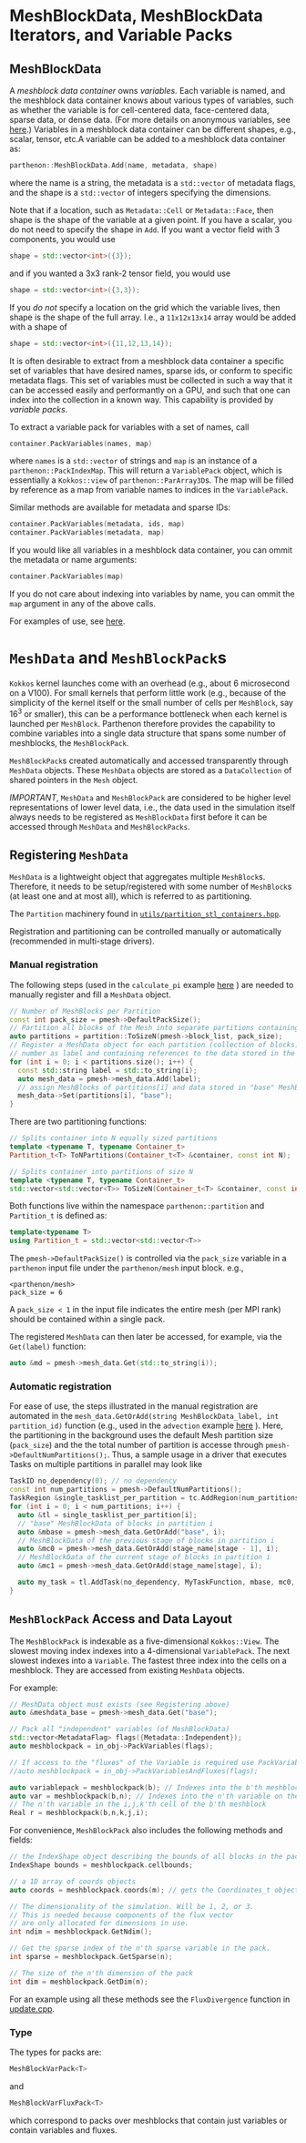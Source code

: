 # MeshBlockData, MeshBlockData Iterators, and Variable Packs

## MeshBlockData

A *meshblock data container* owns *variables.* Each variable is named, and the
meshblock data container knows about various types of variables, such as whether the
variable is for cell-centered data, face-centered data, sparse data,
or dense data. (For more details on anonymous variables, see
[here](Metadata.md).) Variables in a meshblock data container can be different
shapes, e.g., scalar, tensor, etc.A variable can be added to a
meshblock data container as:
```C++
parthenon::MeshBlockData.Add(name, metadata, shape)
```
where the name is a string, the metadata is a `std::vector` of
metadata flags, and the shape is a `std::vector` of integers
specifying the dimensions.

Note that if a location, such as `Metadata::Cell` or `Metadata::Face`,
then shape is the shape of the variable at a given point. If you have
a scalar, you do not need to specify the shape in `Add`. If you want a
vector field with 3 components, you would use
```C++
shape = std::vector<int>({3});
```
and if you wanted a 3x3 rank-2 tensor field, you would use
```C++
shape = std::vector<int>({3,3});
```
If you *do not* specify a location on the grid which the variable
lives, then shape is the shape of the full array. I.e., a
`11x12x13x14` array would be added with a shape of
```C++
shape = std::vector<int>({11,12,13,14});
```

It is often desirable to extract from a meshblock data container a specific set of
variables that have desired names, sparse ids, or conform to specific
metadata flags. This set of variables must be collected in such a way
that it can be accessed easily and performantly on a GPU, and such
that one can index into the collection in a known way. This capability
is provided by *variable packs*.

To extract a variable pack for variables with a set of names, call 
```C++
container.PackVariables(names, map)
```
where `names` is a `std::vector` of strings and `map` is an 
instance of a `parthenon::PackIndexMap`. 
This will return a `VariablePack` object, which 
is essentially a `Kokkos::view` of `parthenon::ParArray3D`s. 
The map will be filled by reference as a map from 
variable names to indices in the `VariablePack`.

Similar methods are available for metadata and sparse IDs:
```C++
container.PackVariables(metadata, ids, map)
container.PackVariables(metadata, map)
```
If you would like all variables in a meshblock data container, 
you can ommit the metadata or name arguments:
```C++
container.PackVariables(map)
```
If you do not care about indexing into variables by name, 
you can ommit the `map` argument in any of the above calls.

For examples of use, see [here](../../tst/unit/test_meshblock_data_iterator.cpp).

# `MeshData` and `MeshBlockPack`s

`Kokkos` kernel launches come with an overhead (e.g., about 6 microsecond on a V100).
For small kernels that perform little work (e.g., because of the simplicity of the kernel
itself or the small number of cells per `MeshBlock`, say 16<sup>3</sup> or smaller),
this can be a performance bottleneck when each kernel is launched per `MeshBlock`.
Parthenon therefore provides the capability to combine variables into a single data
structure that spans some number of meshblocks, the `MeshBlockPack`.

`MeshBlockPack`s created automatically and accessed transparently through `MeshData` objects.
These `MeshData` objects are stored as a `DataCollection` of shared pointers
in the `Mesh` object.

*IMPORTANT*, `MeshData` and `MeshBlockPack` are considered to be higher level
representations of lower level data, i.e., the data used in the simulation itself always
needs to be registered as `MeshBlockData` first before it can be accessed through
`MeshData` and `MeshBlockPacks`.

## Registering `MeshData`

`MeshData` is a lightweight object that aggregates multiple `MeshBlock`s.
Therefore, it needs to be setup/registered with some number of `MeshBlock`s
(at least one and at most all), which is referred to as partitioning.

The `Partition` machinery found in [`utils/partition_stl_containers.hpp`](../../src/utils/partition_stl_containers.hpp).

Registration and partitioning can be controlled manually or automatically
(recommended in multi-stage drivers).

### Manual registration

The following steps (used in the `calculate_pi` example [here](../../example/calculate_pi/pi_driver.cpp) ) are needed to manually register and fill a `MeshData` object.

```c++
// Number of MeshBlocks per Partition
const int pack_size = pmesh->DefaultPackSize();
// Partition all blocks of the Mesh into separate partitions containing pack_size MeshBlocks
auto partitions = partition::ToSizeN(pmesh->block_list, pack_size);
// Register a MeshData object for each partition (collection of blocks) using the partition
// number as label and containing references to the data stored in the "base" MeshBlockPack
for (int i = 0; i < partitions.size(); i++) {
  const std::string label = std::to_string(i);
  auto mesh_data = pmesh->mesh_data.Add(label);
  // assign MeshBlocks of partitions[i] and data stored in "base" MeshBlockPack to MeshData object
  mesh_data->Set(partitions[i], "base");
}
```

There are two partitioning functions:
```C++
// Splits container into N equally sized partitions
template <typename T, typename Container_t>
Partition_t<T> ToNPartitions(Container_t<T> &container, const int N);

// Splits container into partitions of size N
template <typename T, typename Container_t>
std::vector<std::vector<T>> ToSizeN(Container_t<T> &container, const int N);
```
Both functions live within the namespace `parthenon::partition` and `Partition_t`
is defined as:
```C++
template<typename T>
using Partition_t = std::vector<std::vector<T>>
```

The `pmesh->DefaultPackSize()` is controlled via the `pack_size` variable
in a `parthenon` input file under the `parthenon/mesh` input block. e.g.,
```
<parthenon/mesh>
pack_size = 6
```
A `pack_size < 1` in the input file indicates the entire mesh (per MPI rank)
should be contained within a single pack.

The registered `MeshData` can then later be accessed, for example, via the `Get(label)` function:
```c++
auto &md = pmesh->mesh_data.Get(std::to_string(i));
```

### Automatic registration

For ease of use, the steps illustrated in the manual registration are automated in the
`mesh_data.GetOrAdd(string MeshBlockData_label, int partition_id)` function (e.g., used
in the `advection` example [here](../../example/advection/advection_driver.cpp) ).
Here, the partitioning in the background uses the default Mesh partition size (`pack_size`)
and the the total number of partition is accesse through `pmesh->DefaultNumPartitions();`.
Thus, a sample usage in a driver that executes Tasks on multiple partitions in parallel may
look like
```c++
TaskID no_dependency(0); // no dependency
const int num_partitions = pmesh->DefaultNumPartitions();
TaskRegion &single_tasklist_per_partition = tc.AddRegion(num_partitions);
for (int i = 0; i < num_partitions; i++) {
  auto &tl = single_tasklist_per_partition[i];
  // "base" MeshBlockData of blocks in partition i
  auto &mbase = pmesh->mesh_data.GetOrAdd("base", i);
  // MeshBlockData of the previous stage of blocks in partition i
  auto &mc0 = pmesh->mesh_data.GetOrAdd(stage_name[stage - 1], i);
  // MeshBlockData of the current stage of blocks in partition i
  auto &mc1 = pmesh->mesh_data.GetOrAdd(stage_name[stage], i);

  auto my_task = tl.AddTask(no_dependency, MyTaskFunction, mbase, mc0, mc1);
}
```

## `MeshBlockPack` Access and Data Layout

The `MeshBlockPack` is indexable as a five-dimensional `Kokkos::View`. The
slowest moving index indexes into a 4-dimensional `VariablePack`. The
next slowest indexes into a `Variable`. The fastest three index into the
cells on a meshblock.
They are accessed from existing `MeshData` objects.

For example:
```C++
// MeshData object must exists (see Registering above)
auto &meshdata_base = pmesh->mesh_data.Get("base");

// Pack all "independent" variables (of MeshBlockData)
std::vector<MetadataFlag> flags({Metadata::Independent});
auto meshblockpack = in_obj->PackVariables(flags);

// If access to the "fluxes" of the Variable is required use PackVariableAndFluxes
//auto meshblockpack = in_obj->PackVariablesAndFluxes(flags);

auto variablepack = meshblockpack(b); // Indexes into the b'th meshblock
auto var = meshblockpack(b,n); // Indexes into the n'th variable on the b'th MB
// The n'th variable in the i,j,k'th cell of the b'th meshblock
Real r = meshblockpack(b,n,k,j,i);
```

For convenience, `MeshBlockPack` also includes the following methods and fields:
```C++
// the IndexShape object describing the bounds of all blocks in the pack
IndexShape bounds = meshblockpack.cellbounds;

// a 1D array of coords objects
auto coords = meshblockpack.coords(m); // gets the Coordinates_t object on the m'th MB

// The dimensionality of the simulation. Will be 1, 2, or 3.
// This is needed because components of the flux vector
// are only allocated for dimensions in use.
int ndim = meshblockpack.GetNdim();

// Get the sparse index of the n'th sparse variable in the pack.
int sparse = meshblockpack.GetSparse(n);

// The size of the n'th dimension of the pack
int dim = meshblockpack.GetDim(n);
```

For an example using all these methods see the `FluxDivergence` function in
[update.cpp](../../src/interface/update.cpp).

### Type

The types for packs are:
```C++
MeshBlockVarPack<T>
```
and
```C++
MeshBlockVarFluxPack<T>
```
which correspond to packs over meshblocks that contain just variables
or contain variables and fluxes.
